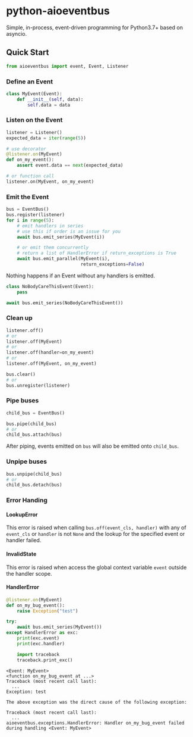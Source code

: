 # python-aioeventbus
Simple, in-process, event-driven programming for Python3.7+ based on asyncio.

## Quick Start
```py
from aioeventbus import event, Event, Listener
```

### Define an Event
```py
class MyEvent(Event):
    def __init__(self, data):
        self.data = data
```

### Listen on the Event
```py
listener = Listener()
expected_data = iter(range(5))

# use decorator
@listener.on(MyEvent)
def on_my_event():
    assert event.data == next(expected_data)

# or function call
listener.on(MyEvent, on_my_event)
```

### Emit the Event
```py
bus = EventBus()
bus.register(listener)
for i in range(5):
    # emit handlers in series
    # use this if order is an issue for you
    await bus.emit_series(MyEvent(i))

    # or emit them concurrently
    # return a list of HandlerError if return_exceptions is True
    await bus.emit_parallel(MyEvent(i),
                            return_exceptions=False)
```

Nothing happens if an Event without any handlers is emitted.

```py
class NoBodyCareThisEvent(Event):
    pass

await bus.emit_series(NoBodyCareThisEvent())
```

### Clean up
```py
listener.off()
# or
listener.off(MyEvent)
# or
listener.off(handler=on_my_event)
# or
listener.off(MyEvent, on_my_event)

bus.clear()
# or
bus.unregister(listener)
```

### Pipe buses
```py
child_bus = EventBus()

bus.pipe(child_bus)
# or
child_bus.attach(bus)
```

After piping, events emitted on `bus` will also be emitted onto `child_bus`.

### Unpipe buses
```py
bus.unpipe(child_bus)
# or
child_bus.detach(bus)
```

### Error Handing

#### LookupError
This error is raised when calling `bus.off(event_cls, handler)` with any of `event_cls` or `handler` is not `None` and the lookup for the specified event or handler failed.

#### InvalidState
This error is raised when access the global context variable `event` outside the handler scope.

#### HandlerError
```py
@listener.on(MyEvent)
def on_my_bug_event():
    raise Exception("test")

try:
    await bus.emit_series(MyEvent())
except HandlerError as exc:
    print(exc.event)
    print(exc.handler)

    import traceback
    traceback.print_exc()
```

```
<Event: MyEvent>
<function on_my_bug_event at ...>
Traceback (most recent call last):
  ...
Exception: test

The above exception was the direct cause of the following exception:

Traceback (most recent call last):
  ...
aioeventbus.exceptions.HandlerError: Handler on_my_bug_event failed during handling <Event: MyEvent>
```
